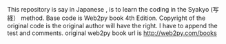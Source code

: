 This repository is say in Japanese , is to learn the coding in the Syakyo (写経） method.
Base code is Web2py book 4th Edition. 
Copyright of the original code is the original author will have the right.
I have to append the test and comments.
original web2py book url is 
http://web2py.com/books
